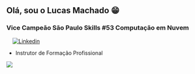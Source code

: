 ## Olá, sou o Lucas Machado 😁
###  Vice Campeão São Paulo Skills #53 Computação em Nuvem

&nbsp;
&nbsp;
[![Linkedin](https://img.shields.io/badge/LinkedIn-0077B5?style=for-the-badge&logo=linkedin&logoColor=white)](https://www.linkedin.com/in/lucas10/)
  - Instrutor de Formação Profissional
&nbsp;
&nbsp;

<img src="https://skillicons.dev/icons?i=aws,kubernetes,docker,flask,gcp,linux,nodejs,redis" />
